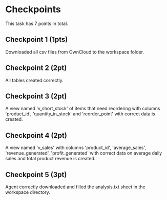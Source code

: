 # Checkpoints

This task has 7 points in total.

## Checkpoint 1 (1pts)

Downloaded all csv files from OwnCloud to the workspace folder.

## Checkpoint 2 (2pt)

All tables created correctly.

## Checkpoint 3 (2pt)

A view named 'v_short_stock' of items that need reordering with columns 'product_id', 'quantity_in_stock' and 'reorder_point' with correct data is created.

## Checkpoint 4 (2pt)

A view named 'v_sales' with columns 'product_id', 'average_sales', 'revenue_generated', 'profit_generated' with correct data on average daily sales and total product revenue is created.

## Checkpoint 5 (3pt)

Agent correctly downloaded and filled the analysis.txt sheet in the workspace directory.

